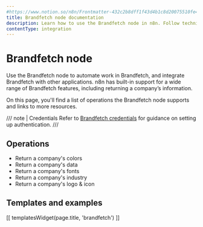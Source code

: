 ```yaml
---
#https://www.notion.so/n8n/Frontmatter-432c2b8dff1f43d4b1c8d20075510fe4
title: Brandfetch node documentation
description: Learn how to use the Brandfetch node in n8n. Follow technical documentation to integrate Brandfetch node into your workflows.
contentType: integration
---
```


# Brandfetch node

Use the Brandfetch node to automate work in Brandfetch, and integrate Brandfetch with other applications. n8n has built-in support for a wide range of Brandfetch features, including returning a company’s information.

On this page, you'll find a list of operations the Brandfetch node supports and links to more resources.

/// note | Credentials
Refer to [Brandfetch credentials](/integrations/builtin/credentials/brandfetch/) for guidance on setting up authentication. 
///

## Operations

* Return a company's colors
* Return a company's data
* Return a company's fonts
* Return a company's industry
* Return a company's logo & icon

## Templates and examples

<!-- see https://www.notion.so/n8n/Pull-in-templates-for-the-integrations-pages-37c716837b804d30a33b47475f6e3780 -->
[[ templatesWidget(page.title, 'brandfetch') ]]
